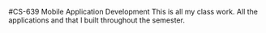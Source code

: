 #CS-639 Mobile Application Development
This is all my class work. All the applications and that I built throughout the semester.
